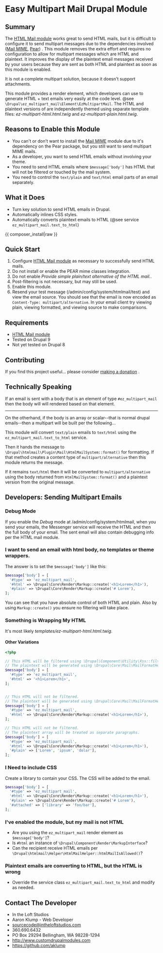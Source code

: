 <!--
id: readme
tags: ''
-->

# Easy Multipart Mail Drupal Module

## Summary

The [HTML Mail module](https://www.drupal.org/project/htmlmail) works great to send HTML mails, but it is difficult to configure it to send multipart messages due to the dependencies involved ([Mail MIME](https://www.drupal.org/project/mailmime), [Pear](https://pear.php.net/package/Mail_Mime)) . This module removes the extra effort and requires no configuration to allow for multipart messages which are HTML and plaintext. It improves the display of the plaintext email messages received by your users because they are sent as both HTML and plaintext as soon as this module is enabled.

It is not a complete multipart solution, because it doesn't support attachments.

This module provides a render element, which developers can use to generate HTML + text emails very easily at the code level. @see `\Drupal\ez_multipart_mail\Element\EzMultipartMail`. The HTML and plaintext versions of are independently themed using separate template files: _ez-multipart-html.html.twig_ and _ez-multipart-plain.html.twig_.

## Reasons to Enable this Module

* You can't or don't want to install the [Mail MIME](https://www.drupal.org/project/mailmime) module due to it's dependency on the Pear package, but you still want to send multipart MIME mails.
* As a developer, you want to send HTML emails without involving your theme.
* You need to send HTML emails where `$message['body']` has HTML that will not be filtered or touched by the mail system.
* You need to control the `text/plain` and `text/html` email parts of an email separately.

## What it Does

* Turn key solution to send HTML emails in Drupal.
* Automatically inlines CSS styles.
* Automatically converts plaintext emails to HTML (@see service `ez_multipart_mail.text_to_html`)

{{ composer_install|raw }}

## Quick Start

1. Configure [HTML Mail module](https://www.drupal.org/project/htmlmail) as necessary to successfully send HTML mails.
2. Do not install or enable the PEAR mime classes integration.
3. Do not enable _Provide simple plain/text alternative of the HTML mail._.
4. Post-filtering is not necessary, but may still be used.
6. Enable this module.
7. Resend your test message (/admin/config/system/htmlmail/test) and view the email source. You should see that the email is now encoded as `Content-Type: multipart/alternative`. In your email client try viewing plain, viewing formatted, and viewing source to make comparisons.

## Requirements

* [HTML Mail module](https://www.drupal.org/project/htmlmail)
* Tested on Drupal 9
* Not yet tested on Drupal 8

## Contributing

If you find this project useful... please consider [making a donation](https://www.paypal.com/cgi-bin/webscr?cmd=_s-xclick&hosted_button_id=4E5KZHDQCEUV8&item_name=Gratitude%20for%20aklump%2Fez_multipart_mail)
.

## Technically Speaking

If an email is sent with a body that is an element of type `#ez_multipart_mail` then the body will will rendered based on that element.

---
On the otherhand, if the body is an array or scalar--that is normal drupal emails--then a multipart will be built per the following...

This module will convert `text/plain` emails to `text/html` using the `ez_multipart_mail.text_to_html` service.

Then it hands the message to `\Drupal\htmlmail\Plugin\Mail\HtmlMailSystem::format()` for formatting. If that method creates a content type of `multipart/alternative` then this module returns the message.

If it remains `text/html` then it will be converted to `multipart/alternative` using the body returned from `HtmlMailSystem::format()` and a plaintext version from the original message.

## Developers: Sending Multipart Emails

### Debug Mode

If you enable the _Debug_ mode at /admin/config/system/htmlmail, when you send your emails, the Messenger service will receive the HTML and then the full body of your email. The sent email will also contain debugging info per the HTML mail module.

### I want to send an email with html body, no templates or theme wrappers.

The answer is to set the `$message['body']` like this:

```php
$message['body'] = [
  '#type' => 'ez_multipart_mail',
  '#html' => \Drupal\Core\Render\Markup::create('<h1>Lorem</h1>'),
  '#plain' => \Drupal\Core\Render\Markup::create('# Lorem'),
];
```

You can see that you have absolute control of both HTML and plain. Also by using `Markup::create()` you ensure no filtering will take place.

### Something is Wrapping My HTML

It's most likely _templates/ez-multipart-html.html.twig_.

#### Other Variations

```php
<?php

// This HTML will be filtered using \Drupal\Component\Utility\Xss::filter().
// The plaintext will be generated using \Drupal\Core\Mail\MailFormatHelper::htmlToText().
$message['body'] = [
  '#type' => 'ez_multipart_mail',
  '#html' => '<h1>Lorem</h1>',
];


// This HTML will not be filtered.
// The plaintext will be generated using \Drupal\Core\Mail\MailFormatHelper::htmlToText().
$message['body'] = [
  '#type' => 'ez_multipart_mail',
  '#html' => \Drupal\Core\Render\Markup::create('<h1>Lorem</h1>'),
];

// This HTML will not be filtered.
// The plaintext array will be treated as separate paragraphs.
$message['body'] = [
  '#type' => 'ez_multipart_mail',
  '#html' => \Drupal\Core\Render\Markup::create('<h1>Lorem</h1>'),
  '#plain' => ['Lorem', 'ipsum', 'dolar'],
];
```

### I Need to include CSS

Create a library to contain your CSS. The CSS will be added to the email.

```php
$message['body'] = [
  '#type' => 'ez_multipart_mail',
  '#html' => \Drupal\Core\Render\Markup::create('<h1>Lorem</h1>'),
  '#plain' => \Drupal\Core\Render\Markup::create('# Lorem'),
  '#attached' => ['library' => 'foo/bar'],
];
```

### I've enabled the module, but my mail is not HTML

* Are you using the `ez_multipart_mail` render element as `$message['body']`?
* Is `#html` an instance of `\Drupal\Component\Render\MarkupInterface`?
* Can the recipient receive HTML emails per `\Drupal\htmlmail\Helper\HtmlMailHelper::htmlMailIsAllowed()`?

### Plaintext emails are converting to HTML, but the HTML is wrong

* Override the service class `ez_multipart_mail.text_to_html` and modify as needed.


## Contact The Developer

* In the Loft Studios
* Aaron Klump - Web Developer
* sourcecode@intheloftstudios.com
* 360.690.6432
* PO Box 29294 Bellingham, WA 98228-1294
* <http://www.customdrupalmodules.com>
* <https://github.com/aklump>
